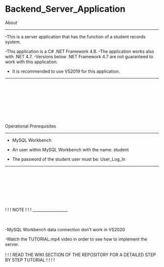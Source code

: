 # Backend_Server_Application

About
_______

-This is a server application that has the function of a student records system.

-This application is a C# .NET Framework 4.8.
-The application works also with .NET 4.7.
-Versions below .NET Framework 4.7 are not guaranteed
to work with this application.
- It is recommended to use VS2019 for this application.

_______________________________________

<br/>
<br/>
<br/>
<br/>
<br/>
<br/>
<br/>

Operational Prerequisites
__________________________
- MySQL Workbench

- An user within MySQL Workbench with the name: student 

- The password of the student user must be: User_Log_In

______________________________________________
<br/>
<br/>
<br/>
<br/>
<br/>
<br/>
<br/>
! ! ! NOTE ! ! !
__________________
<br/>
<br/>
<br/>

-MySQL Workbench data connection don't work in VS2020

-Watch the TUTORIAL.mp4 video in order to see how to implement the server.
<br/>
<br/>
! ! ! READ THE WIKI SECTION OF THE REPOSITORY FOR A DETAILED STEP BY STEP TUTORIAL ! ! ! !

